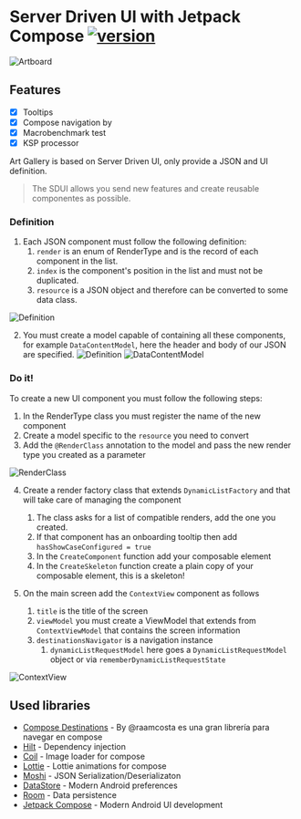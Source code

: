 # Server Driven UI with Jetpack Compose   [![version](https://img.shields.io/badge/version-1.1.0-yellow.svg)](https://semver.org)
 
![Artboard](https://user-images.githubusercontent.com/7097754/216787352-2ab8fa54-62de-411c-84d5-765f9c87136f.png)

 ## Features

 - [x] Tooltips
 - [x] Compose navigation by
 - [x] Macrobenchmark test
 - [x] KSP processor
 
 Art Gallery is based on Server Driven UI, only provide a JSON and UI definition.

 > The SDUI allows you send new features and create
 > reusable componentes as possible. 

 ### Definition

1. Each JSON component must follow the following definition:
   1. `render` is an enum of RenderType and is the record of each component in the list.
   2. `index` is the component's position in the list and must not be duplicated.
   3. `resource` is a JSON object and therefore can be converted to some data class.

![Definition](https://user-images.githubusercontent.com/7097754/229964052-a2069a24-b386-42e9-a666-5a0e3a3eb7aa.png)

2. You must create a model capable of containing all these components, for example `DataContentModel`, here the header and body of our JSON are specified.
![Definition](https://user-images.githubusercontent.com/7097754/229964357-668ff6fd-afae-4983-8ac7-7d7db1760454.png)
![DataContentModel](https://user-images.githubusercontent.com/7097754/229964225-e305f830-2530-42ed-8768-133a5af2a5bb.png)

### Do it!

To create a new UI component you must follow the following steps:

1. In the RenderType class you must register the name of the new component
2. Create a model specific to the `resource` you need to convert
3. Add the `@RenderClass` annotation to the model and pass the new render type you created as a parameter

![RenderClass](https://user-images.githubusercontent.com/7097754/229964442-857246bc-6cd4-4dbf-b369-5a552d0c4f6f.png)

4. Create a render factory class that extends `DynamicListFactory` and that will take care of managing the component
   1. The class asks for a list of compatible renders, add the one you created.
   2. If that component has an onboarding tooltip then add `hasShowCaseConfigured = true`
   3. In the `CreateComponent` function add your composable element
   4. In the `CreateSkeleton` function create a plain copy of your composable element, this is a skeleton!

5. On the main screen add the `ContextView` component as follows
   1. `title` is the title of the screen
   2. `viewModel` you must create a ViewModel that extends from `ContextViewModel` that contains the screen information
   3. `destinationsNavigator` is a navigation instance
      1. `dynamicListRequestModel` here goes a `DynamicListRequestModel` object or via `rememberDynamicListRequestState`

![ContextView](https://user-images.githubusercontent.com/7097754/229964545-78096ce6-b286-4bbe-98e7-56a7c8e0aab0.png)

 ## Used libraries

 - [Compose Destinations](https://github.com/raamcosta/compose-destinations) - By @raamcosta es una gran librería para navegar en compose
 - [Hilt](https://developer.android.com/training/dependency-injection/hilt-android?hl=es-419) - Dependency injection
 - [Coil](https://coil-kt.github.io/coil/compose/) - Image loader for compose
 - [Lottie](https://github.com/airbnb/lottie/blob/master/android-compose.md) - Lottie animations for compose
 - [Moshi](https://github.com/square/moshi) - JSON Serialization/Deserializaton
 - [DataStore](https://developer.android.com/topic/libraries/architecture/datastore?hl=es-419) - Modern Android preferences
 - [Room](https://developer.android.com/jetpack/androidx/releases/room?gclid=CjwKCAjw6fyXBhBgEiwAhhiZsjAF2biSAQEU8zfC58pfv7u2Z-B6Hbysd4PlQtYZH_KZSvWyMRhd3BoCIV8QAvD_BwE&gclsrc=aw.ds) - Data persistence
 - [Jetpack Compose](https://developer.android.com/jetpack/compose?gclid=CjwKCAjw6fyXBhBgEiwAhhiZshbizxlJ4fvLaIjjt3SZerY3SnmCgygwltc7iBUlIApiwcC7IHmEexoC7PsQAvD_BwE&gclsrc=aw.ds) - Modern Android UI development
